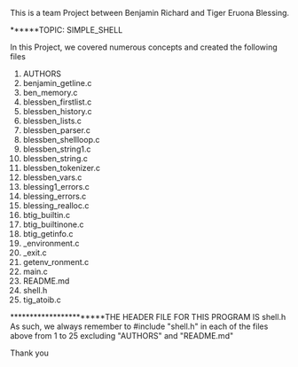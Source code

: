 This is a team Project between Benjamin Richard and Tiger Eruona Blessing.

******TOPIC: SIMPLE_SHELL


In this Project, we covered numerous concepts and created the following files

1.  AUTHORS
2.  benjamin_getline.c
3.  ben_memory.c
4.  blessben_firstlist.c
5.  blessben_history.c
6.  blessben_lists.c
7.  blessben_parser.c
8.  blessben_shellloop.c
9.  blessben_string1.c
10. blessben_string.c
11. blessben_tokenizer.c
12. blessben_vars.c
13. blessing1_errors.c
14. blessing_errors.c
15. blessing_realloc.c
16. btig_builtin.c
17. btig_builtinone.c
18. btig_getinfo.c
19. _environment.c
20. _exit.c
21. getenv_ronment.c
22. main.c
23. README.md
24. shell.h
25. tig_atoib.c


***********************THE HEADER FILE FOR THIS PROGRAM IS shell.h
As such, we always remember to #include "shell.h" in each of the files above from 1 to 25 
excluding "AUTHORS" and "README.md"

Thank you
